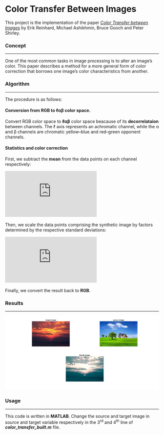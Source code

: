 # Color Transfer Between Images

This project is the implementation of the paper [_Color Transfer
between Images_](http://www.cs.utah.edu/~shirley/papers/ColorTransfer.pdf) by Erik Reinhard, Michael Ashikhmin, Bruce Gooch and Peter Shirley.
### Concept
----------------------------
One of the most common tasks in image processing is to alter an image’s color. This paper describes a method for a more general form of color correction that borrows one image’s color characteristics from another.

### Algorithm
---

The procedure is as follows:
#### Conversion from RGB to ℓαβ color space.
Convert RGB color space to **ℓαβ** color space beacause of its **decorrelataion** between channels. The ℓ axis represents an achromatic channel, while the α and β channels are chromatic yellow–blue and red–green opponent channels. 

#### Statistics and color correction
First, we subtract the **mean** from the data points on each channel respectively:

![image](http://www.sciweavers.org/tex2img.php?eq=%24%5Cell%5E%2A%20%3D%20%5Cell%20-%20%5Clangle%20%5Cell%20%5Crangle%5C%5C%0A%5Calpha%5E%2A%20%3D%20%5Calpha%20-%20%5Clangle%20%5Calpha%20%5Crangle%5C%5C%20%5C%5C%0A%5Cbeta%5E%2A%20%3D%20%5Cbeta%20-%20%5Clangle%20%5Cbeta%20%5Crangle%5C%5C&bc=White&fc=Black&im=jpg&fs=12&ff=arev&edit=0)

Then, we scale the data points comprising the synthetic image by factors determined by the respective standard deviations:


![img](http://www.sciweavers.org/tex2img.php?eq=%5Cell%5E%7B%27%7D%3D%5Cfrac%7B%5Csigma_t%5E%7B%5Cell%7D%7D%7B%5Csigma_s%5E%7B%5Cell%7D%7D%5Cell%5E%2A%5C%5C%20%5C%5C%20%5C%5C%0A%5Calpha%5E%7B%27%7D%3D%5Cfrac%7B%5Csigma_t%5E%7B%5Calpha%7D%7D%7B%5Csigma_s%5E%7B%5Calpha%7D%7D%5Calpha%5E%2A%5C%5C%20%5C%5C%20%5C%5C%0A%5Cbeta%5E%7B%27%7D%3D%5Cfrac%7B%5Csigma_t%5E%7B%5Cbeta%7D%7D%7B%5Csigma_s%5E%7B%5Cbeta%7D%7D%5Cbeta%5E2A&bc=White&fc=Black&im=jpg&fs=12&ff=arev&edit=0)

 Finally, we convert the result back to **RGB**.
 
### Results
---
![alt result](color_transfer_result.jpg)

### Usage
---
This code is written in **MATLAB**. Change the source and target image in source and target variable respectively in the 3<sup>rd</sup> and 4<sup>th</sup> line of ***color_transfer_built.m*** file.

